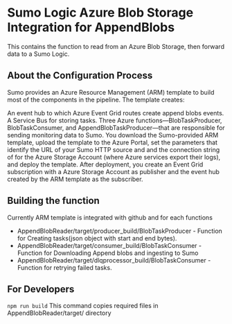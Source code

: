 # Sumo Logic Azure Blob Storage Integration for AppendBlobs
This contains the function to read from an Azure Blob Storage, then forward data to a Sumo Logic.

## About the Configuration Process
Sumo provides an Azure Resource Management (ARM) template to build most of the components in the pipeline. The template creates:

An event hub to which Azure Event Grid routes create append blobs events.
A Service Bus for storing tasks.
Three Azure functions—BlobTaskProducer, BlobTaskConsumer, and AppendBlobTaskProducer—that are responsible for sending monitoring data to Sumo.
You download the Sumo-provided ARM template, upload the template to the Azure Portal, set the parameters that identify the URL of your Sumo HTTP source and and the connection string of for the Azure Storage Account (where Azure services export their logs), and deploy the template. After deployment, you create an Event Grid subscription with a Azure Storage Account as publisher and the event hub created by the ARM template as the subscriber.


## Building the function
Currently ARM template is integrated with github and for each functions
* AppendBlobReader/target/producer_build/BlobTaskProducer - Function for Creating tasks(json object with start and end bytes).
* AppendBlobReader/target/consumer_build/BlobTaskConsumer - Function for Downloading Append blobs and ingesting to Sumo
* AppendBlobReader/target/dlqprocessor_build/BlobTaskConsumer -  Function for retrying failed tasks.

## For Developers
`npm run build`
This command copies required files in AppendBlobReader/target/ directory



